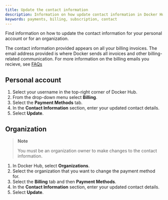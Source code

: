 ```yaml
---
title: Update the contact information
description: Information on how update contact information in Docker Hub
keywords: payments, billing, subscription, contact
---
```


Find information on how to update the contact information for your personal account or for an organization. 

The contact information provided appears on all your billing invoices. The email address provided is where Docker sends all invoices and other billing-related communication. For more information on the billing emails you recieve, see [FAQs](faqs.md)

## Personal account

1. Select your username in the top-right corner of Docker Hub.
2. From the drop-down menu select **Billing**.
3. Select the **Payment Methods** tab. 
4. In the **Contact Information** section, enter your updated contact details. 
5. Select **Update**. 

## Organization 

> **Note**
>
> You must be an organization owner to make changes to the contact information.

1. In Docker Hub, select **Organizations**.
2. Select the organization that you want to change the payment method for. 
3. Select the **Billing** tab and then **Payment Methods**.
4. In the **Contact Information** section, enter your updated contact details. 
5. Select **Update**.
